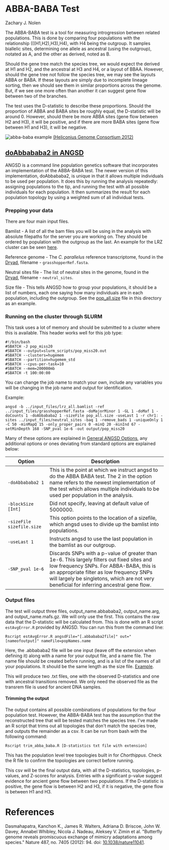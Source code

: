 # ABBA-BABA Test
Zachary J. Nolen


The ABBA-BABA test is a tool for measuring introgression between related populations. This is done by comparing four populations with the relationship (((H1,H2),H3),H4), with H4 being the outgroup. It samples biallelic sites, determining one allele as ancestral (using the outgroup), notated as A, and the other as derived, noted as B.

Should the gene tree match the species tree, we would expect the derived at H1 and H2, and the ancestral at H3 and H4, or a layout of BBAA. However, should the gene tree not follow the species tree, we may see the layouts ABBA or BABA. If these layouts are simply due to incomplete lineage sorting, then we should see them in similar proportions across the genome. But, if we see one more often than another it can suggest gene flow between two of the branches.

The test uses the D-statistic to describe these proportions. Should the proportion of ABBA and BABA sites be roughly equal, the D-statistic will be around 0. However, should there be more ABBA sites (gene flow between H2 and H3), it will be positive, and if there are more BABA sites (gene flow between H1 and H3), it will be negative.

![abba-baba example](https://www.researchgate.net/profile/Stephen_Richards7/publication/227857346/figure/fig3/AS:280362786803724@1443855105524/Four-taxon-ABBA-BABA-test-of-introgression-a-ABBA-and-BABA-nucleotide-sites-employed-in.png)
[(Heliconius Genome Consortium 2012)](https://doi.org/10.1038/nature11041)

## [doAbbababa2 in ANGSD](http://www.popgen.dk/angsd/index.php/Abbababa2)

ANGSD is a command line population genetics software that incorporates an implementation of the ABBA-BABA test. The newer version of this implementation, doAbbababa2, is unique in that it allows multiple individuals to be used per population. It does this by running the analysis repeatedly: assigning populations to the tip, and running the test with all possible individuals for each population. It then summarizes the result for each population topology by using a weighted sum of all individual tests.

### Prepping your data

There are four main input files.

Bamlist - A list of all the bam files you will be using in the analysis with absolute filepaths for the server you are working on. They should be ordered by population with the outgroup as the last. An example for the LRZ cluster can be seen [here](LRZ_all.bamlist).

Reference genome - The *C. parallelus* reference transcriptome, found in the [Dryad](), filename - `grasshopperRef.fasta`.

Neutral sites file - The list of neutral sites in the genome, found in the [Dryad](), filename - `neutral_sites`.

Size file - This tells ANGSD how to group your populations, it should be a list of numbers, each one saying how many individuals are in each population, including the outgroup. See the [pop_all.size](pop_all.size) file in this directory as an example.

### Running on the cluster through SLURM

This task uses a lot of memory and should be submitted to a cluster where this is available. This header works well for this job type:

```
#!/bin/bash
#SBATCH -J pop_miss20
#SBATCH --output=slurm_scripts/pop_miss20.out
#SBATCH --clusters=hugemem
#SBATCH --partition=hugemem_std
#SBATCH --cpus-per-task=10
#SBATCH --mem=200000mb
#SBATCH -t 100:00:00
```
You can change the job name to match your own, include any variables you will be changing in the job name and output for identification.

Example:

```
angsd -b ../input_files/lrz_all.bamlist -ref ../input_files/grasshopperRef.fasta -doMajorMinor 1 -GL 1 -doMaf 1 -doCounts 1 -doAbbababa2 1 -sizeFile pop_all.size -useLast 1 -r chr1: -sites ../input_files/neutral_sites -baq 1 -remove_bads 1 -uniqueOnly 1 -C 50 -minMapQ 15 -only_proper_pairs 0 -minQ 20 -minInd 67 -setMinDepth 168 -SNP_pval 1e-6 -out output/pop_miss20
```

Many of these options are explained in [General ANGSD Options](https://github.com/zjnolen/chorthippus_radiation#general-options), any additional options or ones deviating from standard options are explained below:


Option							|Description
--------------------------------|----------------------------------------------------
`-doAbbababa2 1`				|This is the point at which we instruct angsd to do the ABBA BABA test. The 2 in the option name refers to the newest implementation of the test which allows multiple individuals to be used per population in the analysis.
`-blockSize [Int]`				|Did not specify, leaving at default value of 5000000.
`-sizeFile sizefile.size`		|This option points to the location of a sizefile, which angsd uses to divide up the bamlist into populations.
`-useLast 1`					|Instructs angsd to use the last population in the bamlist as our outgroup.
`-SNP_pval 1e-6`				|Discards SNPs with a p-value of greater than 1e-6. This largely filters out fixed sites and low frequency SNPs. For ABBA-BABA, this is an appropriate filter as low frequency SNPs will largely be singletons, which are not very beneficial for inferring ancestral gene flow.

### Output files

The test will output three files, output_name.abbababa2, output_name.arg, and output_name.mafs.gz. We will only use the first. This contains the raw data that the D-statistic will be calculated from. This is done with an R script `estAvgError.R` provided by ANGSD. You can run this from the command line:

`Rscript estAvgError.R angsdFile="[.abbababa2file]" out="[nameofoutput]" nameFile=popNames.name`

Here, the .abbababa2 file will be one input (leave off the extension when defining it) along with a name for your output file, and a name file. The name file should be created before running, and is a list of the names of all your populations. It should be the same length as the size file. [Example](popNames.name).

This will produce two .txt files, one with the observed D-statistics and one with ancestral transitions removed. We only need the observed file as the transrem file is used for ancient DNA samples.

#### Trimming the output
The output contains all possible combinations of populations for the four population test. However, the ABBA-BABA test has the assumption that the reconstructed tree that will be tested matches the species tree. I've made an R script that trims out all topologies that don't match the species tree, and outputs the remainder as a csv. It can be run from bash with the following command:

`Rscript trim_abba_baba.R [D-statistics txt file with extension]`

This has the population level tree topologies built in for *Chorthippus*. Check the R file to confirm the topologies are correct before running.

This csv will be the final output data, with all the D-statistics, topologies, p-values, and Z-scores for analysis. Entries with a significant p-value suggest evidence for ancient gene flow between two populations. If the D-statistic is positive, the gene flow is between H2 and H3, if it is negative, the gene flow is between H1 and H3.

References
==============

Dasmahapatra, Kanchon K., James R. Walters, Adriana D. Briscoe, John W. Davey, Annabel Whibley, Nicola J. Nadeau, Aleksey V. Zimin et al. "Butterfly genome reveals promiscuous exchange of mimicry adaptations among species." Nature 487, no. 7405 (2012): 94. doi: [10.1038/nature11041](https://doi.org/10.1038/nature11041).
